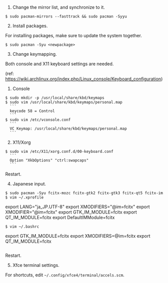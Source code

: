 1. Change the mirror list, and synchronize to it.

```
$ sudo pacman-mirrors --fasttrack && sudo pacman -Syyu
```

2. Install packages.

For installing packages, make sure to update the system together.

```
$ sudo pacman -Syu <newpackage>
```

3. Change keymapping.

Both console and X11 keyboard settings are needed.

(ref: https://wiki.archlinux.org/index.php/Linux_console/Keyboard_configuration)

  1. Console

  ```
  $ sudo mkdir -p /usr/local/share/kbd/keymaps
  $ sudo vim /usr/local/share/kbd/keymaps/personal.map
    ```
    keycode 58 = Control
    ```
  $ sudo vim /etc/vconsole.conf
    ```
    VC Keymap: /usr/local/share/kbd/keymaps/personal.map
    ```
  ```

  2. X11/Xorg

  ```
  $ sudo vim /etc/X11/xorg.conf.d/00-keyboard.conf
    ```
    Option "XkbOptions" "ctrl:swapcaps"
    ```
  ```

Restart.

4. Japanese input.

```
$ sudo pacman -Syu fcitx-mozc fcitx-gtk2 fcitx-gtk3 fcitx-qt5 fcitx-im
$ vim ~/.xprofile
  ```
  export LANG="ja_JP.UTF-8"
  export XMODIFIERS="@im=fcitx"
  export XMODIFIER="@im=fcitx"
  export GTK_IM_MODULE=fcitx
  export QT_IM_MODULE=fcitx
  export DefaultIMModule=fcitx
  ```
$ vim ~/.bashrc
  ```
  export GTK_IM_MODULE=fcitx
  export XMODIFIERS=@im=fcitx
  export QT_IM_MODULE=fcitx
  ```
```

Restart.

5. Xfce terminal settings.

For shortcuts, edit `~/.config/xfce4/terminal/accels.scm`.

